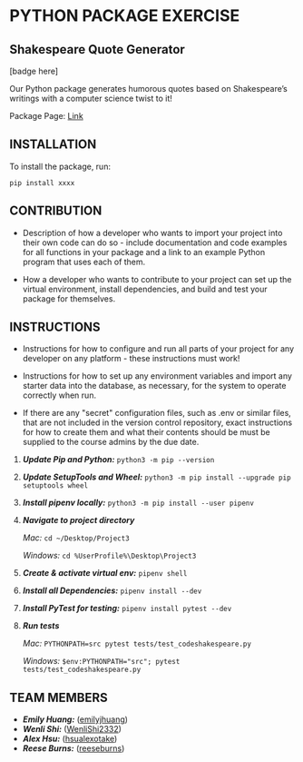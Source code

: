 # PYTHON PACKAGE EXERCISE

## Shakespeare Quote Generator

[badge here]

Our Python package generates humorous quotes based on Shakespeare’s writings with a computer science twist to it!

Package Page: [Link](https://pypi.org/)

## INSTALLATION

To install the package, run:

```
pip install xxxx
```

## CONTRIBUTION

- Description of how a developer who wants to import your project into their own code can do so - include documentation and code examples for all functions in your package and a link to an example Python program that uses each of them.

- How a developer who wants to contribute to your project can set up the virtual environment, install dependencies, and build and test your package for themselves.

## INSTRUCTIONS

- Instructions for how to configure and run all parts of your project for any developer on any platform - these instructions must work!

- Instructions for how to set up any environment variables and import any starter data into the database, as necessary, for the system to operate correctly when run.

- If there are any "secret" configuration files, such as .env or similar files, that are not included in the version control repository, exact instructions for how to create them and what their contents should be must be supplied to the course admins by the due date.

1. ***Update Pip and Python:*** ```python3 -m pip --version```

2. ***Update SetupTools and Wheel:*** ```python3 -m pip install --upgrade pip setuptools wheel ```

3. ***Install pipenv locally:*** ```python3 -m pip install --user pipenv```

4. ***Navigate to project directory***
   
      *Mac:* ```cd ~/Desktop/Project3```
   
      *Windows:* ```cd %UserProfile%\Desktop\Project3```

5. ***Create & activate virtual env:*** ```pipenv shell```

6. ***Install all Dependencies:*** ```pipenv install --dev```

7. ***Install PyTest for testing:*** ```pipenv install pytest --dev```

8. ***Run tests***
   
      *Mac:* ```PYTHONPATH=src pytest tests/test_codeshakespeare.py```
   
      *Windows:* ```$env:PYTHONPATH="src"; pytest tests/test_codeshakespeare.py```


## TEAM MEMBERS

- ***Emily Huang:*** ([emilyjhuang](https://github.com/emilyjhuang))
- ***Wenli Shi:*** ([WenliShi2332](https://github.com/WenliShi2332))
- ***Alex Hsu:*** ([hsualexotake](https://github.com/hsualexotake))
- ***Reese Burns:*** ([reeseburns](https://github.com/reeseburns))
